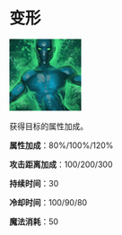 # 变形

![](game/resource/flash3/images/spellicons/mjz_morphling_replicate.png)

获得目标的属性加成。

**属性加成**：80%/100%/120%

**攻击距离加成**：100/200/300

**持续时间**：30

**冷却时间**：100/90/80

**魔法消耗**：50

